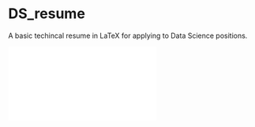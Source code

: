 # DS_resume
A basic techincal resume in LaTeX for applying to Data Science positions.

![](./edmundson_tech_resume2023.pdf)
